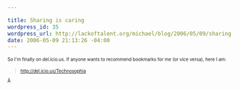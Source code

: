 ```yaml
--- 

title: Sharing is caring
wordpress_id: 35
wordpress_url: http://lackoftalent.org/michael/blog/2006/05/09/sharing-is-caring/
date: 2006-05-09 21:13:26 -04:00
---
```

<font size="1">So I'm finally on del.icio.us. If anyone wants to recommend bookmarks for me (or vice versa), here I am:</font><font size="1">
<blockquote><a href="http://del.icio.us/Technosophia" target="_blank">http://del.icio.us/Technosophia</a></blockquote>
Â 

<p /></font>
